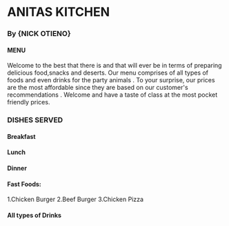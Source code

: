# ANITAS KITCHEN
### By **{NICK OTIENO}**
#### MENU
Welcome to the best that there is and that will ever be in terms of preparing delicious food,snacks and deserts.
Our menu comprises of all types of foods and even drinks for the party animals .
To your surprise, our prices are the most affordable since they are based on our customer's recommendations .
Welcome and have a taste of class at the most  pocket friendly prices.
### DISHES SERVED
#### Breakfast
#### Lunch
#### Dinner
#### Fast Foods:
1.Chicken Burger
2.Beef Burger
3.Chicken Pizza
#### All types of Drinks

  
